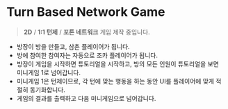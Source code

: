 # Turn Based Network Game

> **2D** / **1:1 턴제** / **포톤 네트워크**  게임 제작 중입니다.

- 방장이 방을 만들고, 삼촌 플레이어가 됩니다.
- 방에 참여한 참여자는 자동으로 조카 플레이어가 됩니다.
- 방장이 게임을 시작하면 튜토리얼을 시작하고, 방의 모든 인원이 튜토리얼을 보면 미니게임 1로 넘어갑니다.
- 미니게임 1은 턴제이므로, 각 턴에 맞는 행동을 하는 동안 UI를 플레이어에 맞게 적절히 동기화합니다.
- 게임의 결과를 출력하고 다음 미니게임으로 넘어갑니다.
